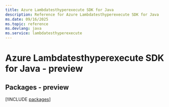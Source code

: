 ```yaml
---
title: Azure Lambdatesthyperexecute SDK for Java
description: Reference for Azure Lambdatesthyperexecute SDK for Java
ms.date: 09/16/2025
ms.topic: reference
ms.devlang: java
ms.service: lambdatesthyperexecute
---
```

# Azure Lambdatesthyperexecute SDK for Java - preview
## Packages - preview
[!INCLUDE [packages](lambdatesthyperexecute-index.md)]